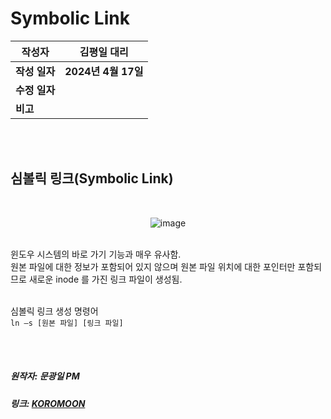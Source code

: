 # Symbolic Link


| 작성자       | 김평일 대리   |
| --------- | ---------------- |
| **작성 일자** | **2024년 4월 17일** |
| **수정 일자** |                  |
| **비고**    |                  |


</br></br>


## 심볼릭 링크(Symbolic Link)

</br><div align="center">![image](https://github.com/ICTIS-Cert-System-Project/ICTIS-Cert-System/assets/165347210/1548ea9e-de29-4a81-93ab-9ebbf9212963)</div>



</br>윈도우 시스템의 바로 가기 기능과 매우 유사함.
</br>원본 파일에 대한 정보가 포함되어 있지 않으며 원본 파일 위치에 대한 포인터만 포함되므로 새로운 inode 를 가진 링크 파일이 생성됨.


</br>심볼릭 링크 생성 명령어</br>
`ln –s [원본 파일] [링크 파일]`

</br></br>

##### 원작자: 문광일 PM
##### 링크: [KOROMOON][koromoonlink]
[koromoonlink]: https://koromoon.blogspot.com/2018/05/inode-symbolic-link-hard-link.html "Go koromoon"

